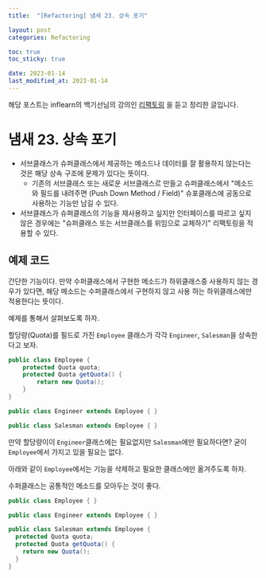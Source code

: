 ```yaml
---
title:  "[Refactoring] 냄새 23. 상속 포기"

layout: post
categories: Refactoring

toc: true
toc_sticky: true

date: 2023-01-14
last_modified_at: 2023-01-14
---
```


해당 포스트는 inflearn의 백기선님의 강의인 [리팩토링](https://www.inflearn.com/course/%EB%A6%AC%ED%8C%A9%ED%86%A0%EB%A7%81) 을 듣고 정리한 글입니다.

# 냄새 23. 상속 포기

- 서브클래스가 슈퍼클래스에서 제공하는 메소드나 데이터를 잘 활용하지 않는다는 것은 해당 상속 구조에 문제가 있다는 뜻이다.
  - 기존의 서브클래스 또는 새로운 서브클래스르 만들고 슈퍼클래스에서 "메소드와 필드를 내려주면 (Push Down Method / Field)" 슈포클래스에 공동으로 사용하는 기능만 남길 수 있다.
- 서브클래스가 슈퍼클래스의 기능을 재사용하고 싶지만 인터페이스를 따르고 싶지 않은 경우에는 "슈퍼클래스 또는 서브클래스를 위임으로 교체하기" 리팩토링을 적용할 수 있다.

## 예제 코드

간단한 기능이다. 만약 수퍼클래스에서 구현한 메소드가 하위클래스중 사용하지 않는 경우가 있다면, 해당 메소드는 수퍼클래스에서 구현하지 않고 사용 하는 하위클래스에만 적용한다는 뜻이다.

예제를 통해서 살펴보도록 하자.

할당량(Quota)를 필드로 가진 `Employee` 클래스가 각각 `Engineer`, `Salesman`을 상속한다고 보자.

```java
public class Employee {
    protected Quota quota;
    protected Quota getQuota() {
        return new Quota();
    }
}

public class Engineer extends Employee { }

public class Salesman extends Employee { }
```

만약 할당량이이 `Engineer`클래스에는 필요없지만 `Salesman`에만 필요하다면? 굳이 `Employee`에서 가지고 있을 필요는 없다.

아래와 같이 `Employee`에서는 기능을 삭제하고 필요한 클래스에만 옮겨주도록 하자.

수퍼클래스는 공통적인 메소드를 모아두는 것이 좋다.

```java
public class Employee { }

public class Engineer extends Employee { }

public class Salesman extends Employee {
  protected Quota quota;
  protected Quota getQuota() {
    return new Quota();
  }
}
```
